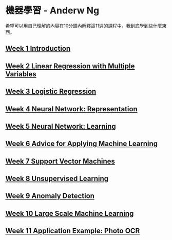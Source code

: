 # 機器學習 - Anderw Ng
希望可以用自己理解的內容在10分鐘內解釋這11週的課程中，我到底學到些什麼東西。


## [Week 1 Introduction](https://github.com/htaiwan/note-andrew-machine-learning/blob/master/Week/Week1.md)
## [Week 2 Linear Regression with Multiple Variables](https://github.com/htaiwan/note-andrew-machine-learning/blob/master/Week/Week2.md)
## [Week 3 Logistic Regression](https://github.com/htaiwan/note-andrew-machine-learning/blob/master/Week/Week3.md)
## [Week 4 Neural Network: Representation](https://github.com/htaiwan/note-andrew-machine-learning/blob/master/Week/Week4.md)
## [Week 5 Neural Network: Learning](https://github.com/htaiwan/note-andrew-machine-learning/blob/master/Week/Week5.md)
## [Week 6 Advice for Applying Machine Learning](https://github.com/htaiwan/note-andrew-machine-learning/blob/master/Week/Week6.md)
## [Week 7 Support Vector Machines](https://github.com/htaiwan/note-andrew-machine-learning/blob/master/Week/Week7.md)
## [Week 8 Unsupervised Learning](https://github.com/htaiwan/note-andrew-machine-learning/blob/master/Week/Week8.md)
## [Week 9 Anomaly Detection](https://github.com/htaiwan/note-andrew-machine-learning/blob/master/Week/Week9.md)
## [Week 10 Large Scale Machine Learning](https://github.com/htaiwan/note-andrew-machine-learning/blob/master/Week/Week10.md)
## [Week 11 Application Example: Photo OCR](https://github.com/htaiwan/note-andrew-machine-learning/blob/master/Week/Week11.md)


